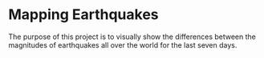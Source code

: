 # Mapping Earthquakes

The purpose of this project is to visually show the differences between the magnitudes of earthquakes all over the world for the last seven days.

